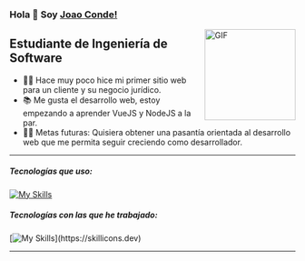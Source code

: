 ### Hola 👋 Soy [Joao Conde!](https://github.com/JoaoConde12)

<img align="right" alt="GIF" height="160px" src="https://media.giphy.com/media/Ah3zHH7hvsSB2/giphy.gif" />

## Estudiante de Ingeniería de Software

- 👨‍💻 Hace muy poco hice mi primer sitio web para un cliente y su negocio jurídico.
- 📚 Me gusta el desarrollo web, estoy empezando a aprender VueJS y NodeJS a la par.
- 💪🏼 Metas futuras: Quisiera obtener una pasantía orientada al desarrollo web que me permita seguir creciendo como desarrollador.

---

##### Tecnologías que uso:

[![My Skills](https://skillicons.dev/icons?i=,html,css,js,astro,npm,vite,postgres,linux,mint)](https://skillicons.dev)

##### Tecnologías con las que he trabajado:

[![My Skills](https://skillicons.dev/icons?i=,py,django,docker,cs,java,)](https://skillicons.dev)

---
